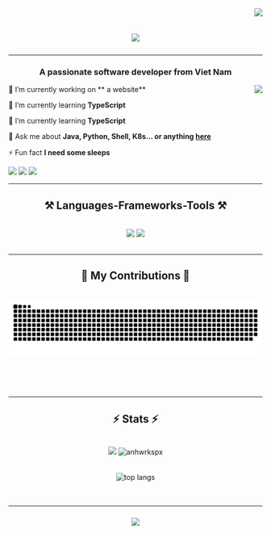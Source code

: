 <img align="right" src="https://visitor-badge.laobi.icu/badge?page_id=anhwrkspx.anhwrkspx" />

<h1 align="center">
    <img src="https://readme-typing-svg.herokuapp.com/?font=Righteous&size=35&center=true&vCenter=true&width=500&height=70&duration=4000&lines=Hi+There!+👋;+I'm+Ngo+Tuan+Anh!;" />
</h1>
 <hr/>
<h3 align="center">A passionate software developer from Viet Nam</h3>
<img align="right" src="https://encrypted-tbn0.gstatic.com/images?q=tbn:ANd9GcRqdas29w9nPrpAzGAq_50xEHyBiOq9DAMekg&usqp=CAU"/>
<div align="left">
    
 🔭 I’m currently working on ** a website**

 🌱 I’m currently learning **TypeScript**
 
 🌱 I’m currently learning **TypeScript**
 
 💬 Ask me about **Java, Python, Shell, K8s... or anything <a href="https://github.com/anhwrkspx/anhwrkspx/issues&utextdecoration=none">here</a>**
 
 ⚡ Fun fact **I need some sleeps**
</div>
<div align="left"> 
  <a href="mailto:anhnt.wrkspx@gmail.com">
      <img src="https://img.shields.io/badge/Gmail-333333?style=for-the-badge&logo=gmail&logoColor=red"/></a>
  <a href="https://linkedin.com/in/anhnt-wrkn" target="_blank">
    <img src="https://img.shields.io/badge/LinkedIn-0077B5?style=for-the-badge&logo=linkedin&logoColor=white" target="_blank"/></a>
  <a href="https://anhwrkspx.github.io" target="_blank">
     <img src="https://img.shields.io/badge/Portfolio-FF5722?style=for-the-badge&logo=todoist&logoColor=white" target="_blank" /> <!-- sqlite, safari, google-chrome are other good icon options -->
  </a>
</div>

 <hr/>
 
<h2 align="center">⚒️ Languages-Frameworks-Tools ⚒️</h2>
<br/>
<div align="center">
    <img src="https://skillicons.dev/icons?i=java,python,bash,jenkins,docker,kubernetes,ansible,aws,gcp,selenium,postman" />
    <img src="https://skillicons.dev/icons?i=vscode,github,mongodb,mysql,html,css,tailwind,git" />
    <br>
</div>

<br/>
<hr/>

<div align="center">
  <h2>🐍 My Contributions 🐍</h2>
  <br>
  <img alt="snake eating my contributions" src="https://raw.githubusercontent.com/salesp07/salesp07/output/github-contribution-grid-snake.svg" />
  
  <br/><br/><br/>
</div>

<hr/>

<h2 align="center">⚡ Stats ⚡</h2>
<br>
<div align=center>
  <img width=390 src="https://github-readme-streak-stats.herokuapp.com?user=anhwrkspx&&hide=HTML&langs_count=8&layout=compact&theme=react&border_radius=10&size_weight=0.5&count_weight=0.5&exclude_repo=github-readme-stats&currStreakNum=D280FF">
  <img width=390 src="https://github-readme-stats.vercel.app/api?username=anhwrkspx&show_icons=true&locale=en&hide=HTML&langs_count=8&layout=compact&theme=react&border_radius=10&size_weight=0.5&count_weight=0.5&exclude_repo=github-readme-stats" alt="anhwrkspx" /></p>
 <br/>
  <img width=325 align="center" src="https://github-readme-stats.vercel.app/api/top-langs/?username=anhwrkspx&hide=HTML&langs_count=8&layout=compact&theme=react&border_radius=10&size_weight=0.5&count_weight=0.5&exclude_repo=github-readme-stats" alt="top langs" />
</div>
<br/><br/>
<hr/>

<h3 align="center">
    <img src="https://readme-typing-svg.herokuapp.com/?font=Righteous&size=25&center=true&vCenter=true&width=500&height=70&duration=4000&lines=Thanks+for+visiting!+✌️;+Shoot+me+a+message+on+Linkedin!;I'm+always+down+to+collab+:)">
</h3>

<br/>



